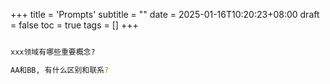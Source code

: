 +++
title = 'Prompts'
subtitle = ""
date = 2025-01-16T10:20:23+08:00
draft = false
toc = true
tags = []
+++

```bash

xxx领域有哪些重要概念?

AA和BB, 有什么区别和联系?

```
